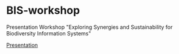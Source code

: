 # BIS-workshop
Presentation Workshop "Exploring Synergies and Sustainability for Biodiversity Information Systems"


[Presentation](http://geobon.org)
